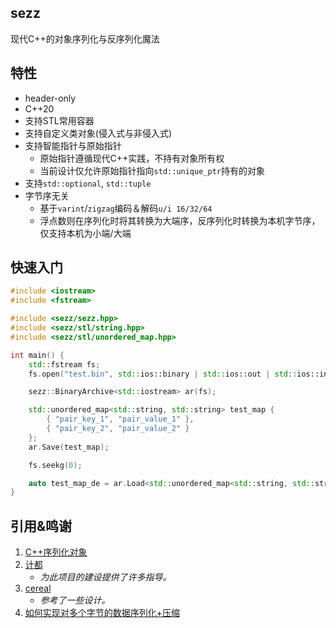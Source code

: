## sezz
现代C++的对象序列化与反序列化魔法

## 特性
- header-only
- C++20
- 支持STL常用容器
- 支持自定义类对象(侵入式与非侵入式)
- 支持智能指针与原始指针
    - 原始指针遵循现代C++实践，不持有对象所有权
    - 当前设计仅允许原始指针指向`std::unique_ptr`持有的对象
- 支持`std::optional`, `std::tuple`
- 字节序无关
    - 基于`varint`/`zigzag`编码＆解码`u/i 16/32/64`
    - 浮点数则在序列化时将其转换为大端序，反序列化时转换为本机字节序，仅支持本机为小端/大端

## 快速入门
``` C++
#include <iostream>
#include <fstream>

#include <sezz/sezz.hpp>
#include <sezz/stl/string.hpp>
#include <sezz/stl/unordered_map.hpp>

int main() {
    std::fstream fs;
    fs.open("test.bin", std::ios::binary | std::ios::out | std::ios::in | std::ios::trunc);

    sezz::BinaryArchive<std::iostream> ar(fs);

    std::unordered_map<std::string, std::string> test_map {
        { "pair_key_1", "pair_value_1" },
        { "pair_key_2", "pair_value_2" }
    };
    ar.Save(test_map);

    fs.seekg(0);

    auto test_map_de = ar.Load<std::unordered_map<std::string, std::string>>();
}
```

## 引用&鸣谢
1. [C++序列化对象 ](https://www.cnblogs.com/mmc1206x/p/11053826.html)
2. [计都](https://github.com/fuyouawa)
    - *为此项目的建设提供了许多指导。*
3. [cereal](https://github.com/USCiLab/cereal)
    - *参考了一些设计。*
4. [如何实现对多个字节的数据序列化+压缩](https://www.eet-china.com/mp/a202331.html)